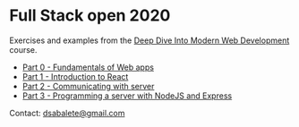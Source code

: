 # Full Stack open 2020

Exercises and examples from the [Deep Dive Into Modern Web Development](https://fullstackopen.com/en/) course.

-   [Part 0 - Fundamentals of Web apps](part0)
-   [Part 1 - Introduction to React](part1)
-   [Part 2 - Communicating with server](part2)
-   [Part 3 - Programming a server with NodeJS and Express](part3)

Contact: [dsabalete@gmail.com](mailto:dsabalete@gmail.com)
